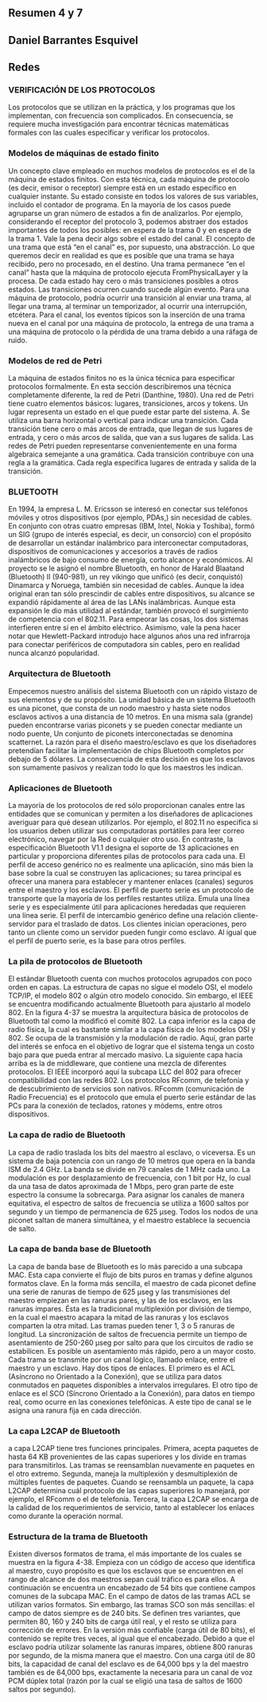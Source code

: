 
## Resumen 4 y 7
## Daniel Barrantes Esquivel
## Redes
### VERIFICACIÓN DE LOS PROTOCOLOS
Los protocolos que se utilizan en la práctica, y los programas que los implementan, con frecuencia son complicados. En consecuencia, se requiere mucha investigación para encontrar técnicas matemáticas formales con las cuales especificar y verificar los protocolos.

### Modelos de máquinas de estado finito
Un concepto clave empleado en muchos modelos de protocolos es el de la máquina de estados finitos. Con esta técnica, cada máquina de protocolo (es decir, emisor o receptor) siempre
está en un estado específico en cualquier instante. Su estado consiste en todos los valores de sus variables, incluido el contador de programa.
En la mayoría de los casos puede agruparse un gran número de estados a fin de analizarlos.
Por ejemplo, considerando el receptor del protocolo 3, podemos abstraer dos estados importantes de todos los posibles: en espera de la trama 0 y en espera de la trama 1.
Vale la pena decir algo sobre el estado del canal. El concepto de una trama que está “en el canal” es, por supuesto, una abstracción. Lo que queremos decir en realidad es que es posible que
una trama se haya recibido, pero no procesado, en el destino. Una trama permanece “en el canal”
hasta que la máquina de protocolo ejecuta FromPhysicalLayer y la procesa.
De cada estado hay cero o más transiciones posibles a otros estados. Las transiciones ocurren
cuando sucede algún evento. Para una máquina de protocolo, podría ocurrir una transición al enviar una trama, al llegar una trama, al terminar un temporizador, al ocurrir una interrupción, etcétera. Para el canal, los eventos típicos son la inserción de una trama nueva en el canal por una máquina de protocolo, la entrega de una trama a una máquina de protocolo o la pérdida de una trama debido a una ráfaga de ruido.

###  Modelos de red de Petri
La máquina de estados finitos no es la única técnica para especificar protocolos formalmente. En esta sección describiremos una técnica completamente diferente, la red de Petri (Danthine, 1980). Una red de Petri tiene cuatro elementos básicos: lugares, transiciones, arcos y tokens. Un lugar representa un estado en el que puede estar parte del sistema.
A. Se utiliza una barra horizontal
o vertical para indicar una transición. Cada transición tiene cero o más arcos de entrada, que llegan de sus lugares de entrada, y cero o más arcos de salida, que van a sus lugares de salida.
Las redes de Petri pueden representarse convenientemente en una forma algebraica semejante
a una gramática. Cada transición contribuye con una regla a la gramática. Cada regla especifica
lugares de entrada y salida de la transición.

###  BLUETOOTH
En 1994, la empresa L. M. Ericsson se interesó en conectar sus teléfonos móviles y otros dispositivos (por ejemplo, PDAs,) sin necesidad de cables. En conjunto con otras cuatro empresas
(IBM, Intel, Nokia y Toshiba), formó un SIG (grupo de interés especial, es decir, un consorcio) con el propósito de desarrollar un estándar inalámbrico para interconectar computadoras, dispositivos de comunicaciones y accesorios a través de radios inalámbricos de bajo consumo de energía, corto alcance y económicos. Al proyecto se le asignó el nombre Bluetooth, en honor de Harald Blaatand (Bluetooth) II (940-981), un rey vikingo que unificó (es decir, conquistó) Dinamarca y Noruega,
también sin necesidad de cables.
Aunque la idea original eran tan sólo prescindir de cables entre dispositivos, su alcance se expandió rápidamente al área de las LANs inalámbricas. Aunque esta expansión le dio más utilidad al estándar, también provocó el surgimiento de competencia con el 802.11. Para empeorar las cosas, los dos sistemas interfieren entre sí en el ámbito eléctrico. Asimismo, vale la pena hacer notar que Hewlett-Packard introdujo hace algunos años una red infrarroja para conectar periféricos de computadora sin cables, pero en realidad nunca alcanzó popularidad.

### Arquitectura de Bluetooth
Empecemos nuestro análisis del sistema Bluetooth con un rápido vistazo de sus elementos y
de su propósito. La unidad básica de un sistema Bluetooth es una piconet, que consta de un
nodo maestro y hasta siete nodos esclavos activos a una distancia de 10 metros. En una misma
sala (grande) pueden encontrarse varias piconets y se pueden conectar mediante un nodo puente, Un conjunto de piconets interconectadas se denomina scatternet.
La razón para el diseño maestro/esclavo es que los diseñadores pretendían facilitar la implementación de chips Bluetooth completos por debajo de 5 dólares. La consecuencia de esta decisión es que los esclavos son sumamente pasivos y realizan todo lo que los maestros les
indican.

###  Aplicaciones de Bluetooth
La mayoría de los protocolos de red sólo proporcionan canales entre las entidades que se comunican y permiten a los diseñadores de aplicaciones averiguar para qué desean utilizarlos. Por ejemplo, el 802.11 no especifica si los usuarios deben utilizar sus computadoras portátiles para leer correo electrónico, navegar por la Red o cualquier otro uso. En contraste, la especificación Bluetooth V1.1 designa el soporte de 13 aplicaciones en particular y proporciona diferentes pilas de protocolos para cada una.
El perfil de acceso genérico no es realmente una aplicación, sino más bien la base sobre la
cual se construyen las aplicaciones; su tarea principal es ofrecer una manera para establecer y mantener enlaces (canales) seguros entre el maestro y los esclavos.
El perfil de puerto serie es un protocolo de transporte que la mayoría de los perfiles restantes utiliza. Emula una línea serie y es especialmente útil para aplicaciones heredadas que requieren una línea serie.
El perfil de intercambio genérico define una relación cliente-servidor para el traslado de
datos. Los clientes inician operaciones, pero tanto un cliente como un servidor pueden fungir
como esclavo. Al igual que el perfil de puerto serie, es la base para otros perfiles.

###  La pila de protocolos de Bluetooth

El estándar Bluetooth cuenta con muchos protocolos agrupados con poco orden en capas. La
estructura de capas no sigue el modelo OSI, el modelo TCP/IP, el modelo 802 o algún otro modelo conocido. Sin embargo, el IEEE se encuentra modificando actualmente Bluetooth para ajustarlo
al modelo 802. En la figura 4-37 se muestra la arquitectura básica de protocolos de Bluetooth tal
como la modificó el comité 802.
La capa inferior es la capa de radio física, la cual es bastante similar a la capa física de los modelos OSI y 802. Se ocupa de la transmisión y la modulación de radio. Aquí, gran parte del interés se enfoca en el objetivo de lograr que el sistema tenga un costo bajo para que pueda entrar al mercado masivo.
La siguiente capa hacia arriba es la de middleware, que contiene una mezcla de diferentes
protocolos. El IEEE incorporó aquí la subcapa LLC del 802 para ofrecer compatibilidad con las
redes 802. Los protocolos RFcomm, de telefonía y de descubrimiento de servicios son nativos.
RFcomm (comunicación de Radio Frecuencia) es el protocolo que emula el puerto serie estándar
de las PCs para la conexión de teclados, ratones y módems, entre otros dispositivos. 

###  La capa de radio de Bluetooth

La capa de radio traslada los bits del maestro al esclavo, o viceversa. Es un sistema de baja potencia con un rango de 10 metros que opera en la banda ISM de 2.4 GHz. La banda se divide en 79
canales de 1 MHz cada uno. La modulación es por desplazamiento de frecuencia, con 1 bit por Hz,
lo cual da una tasa de datos aproximada de 1 Mbps, pero gran parte de este espectro la consume la sobrecarga. Para asignar los canales de manera equitativa, el espectro de saltos de frecuencia se
utiliza a 1600 saltos por segundo y un tiempo de permanencia de 625 μseg. Todos los nodos de
una piconet saltan de manera simultánea, y el maestro establece la secuencia de salto.

###  La capa de banda base de Bluetooth

La capa de banda base de Bluetooth es lo más parecido a una subcapa MAC. Esta capa convierte el flujo de bits puros en tramas y define algunos formatos clave. En la forma más sencilla,
el maestro de cada piconet define una serie de ranuras de tiempo de 625 μseg y las transmisiones
del maestro empiezan en las ranuras pares, y las de los esclavos, en las ranuras impares. Ésta
es la tradicional multiplexión por división de tiempo, en la cual el maestro acapara la mitad
de las ranuras y los esclavos comparten la otra mitad. Las tramas pueden tener 1, 3 o 5 ranuras de
longitud.
La sincronización de saltos de frecuencia permite un tiempo de asentamiento de 250-260 μseg
por salto para que los circuitos de radio se estabilicen. Es posible un asentamiento más rápido, pero a un mayor costo.
Cada trama se transmite por un canal lógico, llamado enlace, entre el maestro y un esclavo.
Hay dos tipos de enlaces. El primero es el ACL (Asíncrono no Orientado a la Conexión), que
se utiliza para datos conmutados en paquetes disponibles a intervalos irregulares.
El otro tipo de enlace es el SCO (Síncrono Orientado a la Conexión), para datos en tiempo
real, como ocurre en las conexiones telefónicas. A este tipo de canal se le asigna una ranura fija
en cada dirección.

###  La capa L2CAP de Bluetooth

a capa L2CAP tiene tres funciones principales. Primera, acepta paquetes de hasta 64 KB provenientes de las capas superiores y los divide en tramas para transmitirlos. Las tramas se reensamblan nuevamente en paquetes en el otro extremo.
Segunda, maneja la multiplexión y desmultiplexión de múltiples fuentes de paquetes. Cuando
se reensambla un paquete, la capa L2CAP determina cuál protocolo de las capas superiores lo manejará, por ejemplo, el RFcomm o el de telefonía.
Tercera, la capa L2CAP se encarga de la calidad de los requerimientos de servicio, tanto al establecer los enlaces como durante la operación normal.

###  Estructura de la trama de Bluetooth

Existen diversos formatos de trama, el más importante de los cuales se muestra en la figura
4-38. Empieza con un código de acceso que identifica al maestro, cuyo propósito es que los esclavos que se encuentren en el rango de alcance de dos maestros sepan cuál tráfico es para ellos.
A continuación se encuentra un encabezado de 54 bits que contiene campos comunes de la subcapa
MAC.
En el campo de datos de las tramas ACL se utilizan varios formatos. Sin embargo, las tramas
SCO son más sencillas: el campo de datos siempre es de 240 bits. Se definen tres variantes, que
permiten 80, 160 y 240 bits de carga útil real, y el resto se utiliza para corrección de errores. En
la versión más confiable (carga útil de 80 bits), el contenido se repite tres veces, al igual que el encabezado.
Debido a que el esclavo podría utilizar solamente las ranuras impares, obtiene 800 ranuras por
segundo, de la misma manera que el maestro. Con una carga útil de 80 bits, la capacidad de canal
del esclavo es de 64,000 bps y la del maestro también es de 64,000 bps, exactamente la necesaria
para un canal de voz PCM dúplex total (razón por la cual se eligió una tasa de saltos de 1600 saltos por segundo). 

